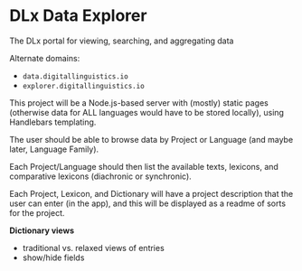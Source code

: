 # DLx Data Explorer

The DLx portal for viewing, searching, and aggregating data

Alternate domains:
* `data.digitallinguistics.io`
* `explorer.digitallinguistics.io`

This project will be a Node.js-based server with (mostly) static pages (otherwise data for ALL languages would have to be stored locally), using Handlebars templating.

The user should be able to browse data by Project or Language (and maybe later, Language Family).

Each Project/Language should then list the available texts, lexicons, and comparative lexicons (diachronic or synchronic).

Each Project, Lexicon, and Dictionary will have a project description that the user can enter (in the app), and this will be displayed as a readme of sorts for the project.

**Dictionary views**
- traditional vs. relaxed views of entries
- show/hide fields
